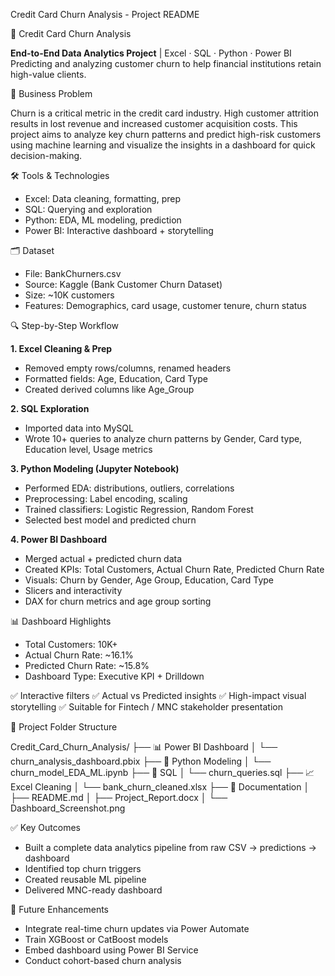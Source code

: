 Credit Card Churn Analysis - Project README

🧾 Credit Card Churn Analysis

**End-to-End Data Analytics Project** | Excel · SQL · Python · Power BI
Predicting and analyzing customer churn to help financial institutions retain high-value clients.

🎯 Business Problem

Churn is a critical metric in the credit card industry. High customer attrition results in lost revenue and increased customer acquisition costs. This project aims to analyze key churn patterns and predict high-risk customers using machine learning and visualize the insights in a dashboard for quick decision-making.

🛠 Tools & Technologies

- Excel: Data cleaning, formatting, prep
- SQL: Querying and exploration
- Python: EDA, ML modeling, prediction
- Power BI: Interactive dashboard + storytelling
  
🗂 Dataset

- File: BankChurners.csv
- Source: Kaggle (Bank Customer Churn Dataset)
- Size: ~10K customers
- Features: Demographics, card usage, customer tenure, churn status
  
🔍 Step-by-Step Workflow

**1. Excel Cleaning & Prep**
- Removed empty rows/columns, renamed headers
- Formatted fields: Age, Education, Card Type
- Created derived columns like Age_Group

**2. SQL Exploration**

- Imported data into MySQL
- Wrote 10+ queries to analyze churn patterns by Gender, Card type, Education level, Usage metrics

**3. Python Modeling (Jupyter Notebook)**

- Performed EDA: distributions, outliers, correlations
- Preprocessing: Label encoding, scaling
- Trained classifiers: Logistic Regression, Random Forest
- Selected best model and predicted churn

**4. Power BI Dashboard**

- Merged actual + predicted churn data
- Created KPIs: Total Customers, Actual Churn Rate, Predicted Churn Rate
- Visuals: Churn by Gender, Age Group, Education, Card Type
- Slicers and interactivity
- DAX for churn metrics and age group sorting

📊 Dashboard Highlights

- Total Customers: 10K+
- Actual Churn Rate: ~16.1%
- Predicted Churn Rate: ~15.8%
- Dashboard Type: Executive KPI + Drilldown

✅ Interactive filters
✅ Actual vs Predicted insights
✅ High-impact visual storytelling
✅ Suitable for Fintech / MNC stakeholder presentation

📁 Project Folder Structure

Credit_Card_Churn_Analysis/
├── 📊 Power BI Dashboard
│   └── churn_analysis_dashboard.pbix
├── 🐍 Python Modeling
│   └── churn_model_EDA_ML.ipynb
├── 🧮 SQL
│   └── churn_queries.sql
├── 📈 Excel Cleaning
│   └── bank_churn_cleaned.xlsx
├── 📑 Documentation
│   ├── README.md
│   ├── Project_Report.docx
│   └── Dashboard_Screenshot.png

✅ Key Outcomes

- Built a complete data analytics pipeline from raw CSV → predictions → dashboard
- Identified top churn triggers
- Created reusable ML pipeline
- Delivered MNC-ready dashboard

📌 Future Enhancements

- Integrate real-time churn updates via Power Automate
- Train XGBoost or CatBoost models
- Embed dashboard using Power BI Service
- Conduct cohort-based churn analysis

